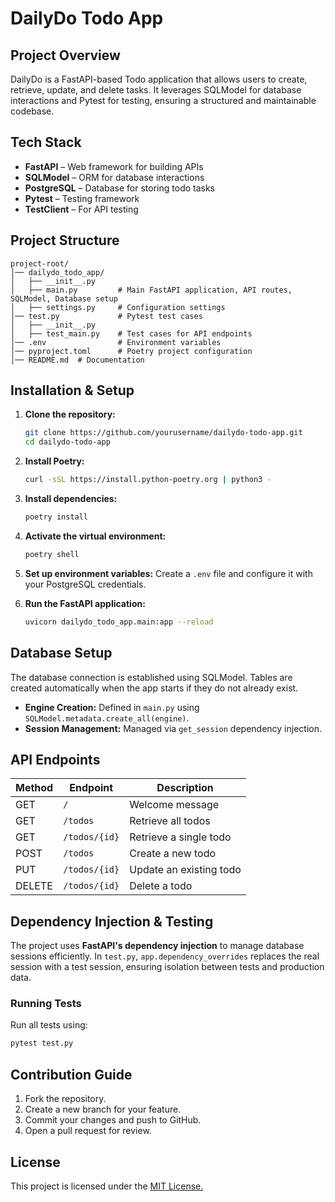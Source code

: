 # DailyDo Todo App

## Project Overview
DailyDo is a FastAPI-based Todo application that allows users to create, retrieve, update, and delete tasks. It leverages SQLModel for database interactions and Pytest for testing, ensuring a structured and maintainable codebase.

## Tech Stack
- **FastAPI** – Web framework for building APIs
- **SQLModel** – ORM for database interactions
- **PostgreSQL** – Database for storing todo tasks
- **Pytest** – Testing framework
- **TestClient** – For API testing

## Project Structure
```
project-root/
│── dailydo_todo_app/
│   ├── __init__.py
│   ├── main.py         # Main FastAPI application, API routes, SQLModel, Database setup
│   ├── settings.py     # Configuration settings
│── test.py             # Pytest test cases
│   ├── __init__.py
│   ├── test_main.py    # Test cases for API endpoints
│── .env                # Environment variables
│── pyproject.toml      # Poetry project configuration
│── README.md  # Documentation
```

## Installation & Setup

1. **Clone the repository:**
   ```sh
   git clone https://github.com/yourusername/dailydo-todo-app.git
   cd dailydo-todo-app
   ```

2. **Install Poetry:**
   ```sh
   curl -sSL https://install.python-poetry.org | python3 -
   ```

3. **Install dependencies:**
   ```sh
   poetry install
   ```

4. **Activate the virtual environment:**
   ```sh
   poetry shell
   ```

5. **Set up environment variables:**
   Create a `.env` file and configure it with your PostgreSQL credentials.

6. **Run the FastAPI application:**
   ```sh
   uvicorn dailydo_todo_app.main:app --reload
   ```

## Database Setup
The database connection is established using SQLModel. Tables are created automatically when the app starts if they do not already exist.

- **Engine Creation:** Defined in `main.py` using `SQLModel.metadata.create_all(engine)`.
- **Session Management:** Managed via `get_session` dependency injection.

## API Endpoints
| Method | Endpoint        | Description              |
|--------|----------------|--------------------------|
| GET    | `/`            | Welcome message         |
| GET    | `/todos`       | Retrieve all todos      |
| GET    | `/todos/{id}`  | Retrieve a single todo  |
| POST   | `/todos`       | Create a new todo       |
| PUT    | `/todos/{id}`  | Update an existing todo |
| DELETE | `/todos/{id}`  | Delete a todo           |

## Dependency Injection & Testing
The project uses **FastAPI's dependency injection** to manage database sessions efficiently. In `test.py`, `app.dependency_overrides` replaces the real session with a test session, ensuring isolation between tests and production data.

### Running Tests
Run all tests using:
```sh
pytest test.py
```

## Contribution Guide
1. Fork the repository.
2. Create a new branch for your feature.
3. Commit your changes and push to GitHub.
4. Open a pull request for review.


## License

This project is licensed under the [MIT License.](LICENSE)
